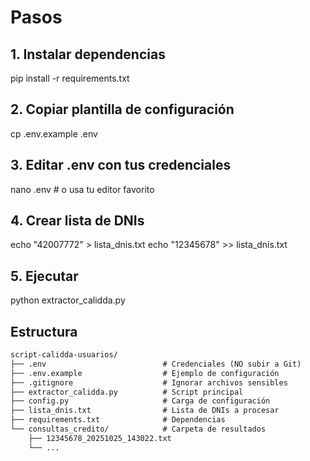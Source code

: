 # Pasos

## 1. Instalar dependencias

pip install -r requirements.txt

## 2. Copiar plantilla de configuración

cp .env.example .env

## 3. Editar .env con tus credenciales

nano .env  # o usa tu editor favorito

## 4. Crear lista de DNIs

echo "42007772" > lista_dnis.txt
echo "12345678" >> lista_dnis.txt

## 5. Ejecutar

python extractor_calidda.py

## Estructura

```md
script-calidda-usuarios/
├── .env                          # Credenciales (NO subir a Git)
├── .env.example                  # Ejemplo de configuración
├── .gitignore                    # Ignorar archivos sensibles
├── extractor_calidda.py          # Script principal
├── config.py                     # Carga de configuración
├── lista_dnis.txt                # Lista de DNIs a procesar
├── requirements.txt              # Dependencias
└── consultas_credito/            # Carpeta de resultados
    ├── 12345678_20251025_143022.txt
    └── ...
```
